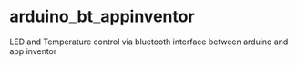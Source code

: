 # arduino_bt_appinventor
LED and Temperature control via bluetooth interface between arduino and app inventor
